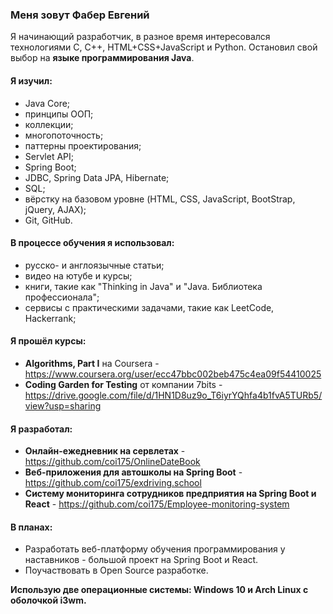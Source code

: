 ### Меня зовут Фабер Евгений

Я начинающий разработчик, в разное время интересовался технологиями C, C++, HTML+CSS+JavaScript и Python. Остановил свой выбор на **языке программирования Java**.

#### Я изучил:
- Java Core;
- принципы ООП;
- коллекции;
- многопоточность;
- паттерны проектирования;
- Servlet API;
- Spring Boot;
- JDBC, Spring Data JPA, Hibernate;
- SQL;
- вёрстку на базовом уровне (HTML, CSS, JavaScript, BootStrap, jQuery, AJAX);
- Git, GitHub.

#### В процессе обучения я использовал:
- русско- и англоязычные статьи;
- видео на ютубе и курсы;
- книги, такие как "Thinking in Java" и "Java. Библиотека профессионала";
- сервисы с практическими задачами, такие как LeetCode, Hackerrank;

#### Я прошёл курсы:
- **Algorithms, Part I** на Coursera - https://www.coursera.org/user/ecc47bbc002beb475c4ea09f54410025
- **Coding Garden for Testing** от компании 7bits - https://drive.google.com/file/d/1HN1D8uz9o_T6iyrYQhfa4b1fvA5TURb5/view?usp=sharing

#### Я разработал:
- **Онлайн-ежедневник на сервлетах** - https://github.com/coi175/OnlineDateBook
- **Веб-приложения для автошколы на Spring Boot** - https://github.com/coi175/exdriving.school
- **Систему мониторинга сотрудников предприятия на Spring Boot и React** - https://github.com/coi175/Employee-monitoring-system

#### В планах:
- Разработать веб-платформу обучения программирования у наставников - большой проект на Spring Boot и React.
- Поучаствовать в Open Source разработке. 

**Использую две операционные системы: Windows 10 и Arch Linux с оболочкой i3wm.**

<!--
**coi175/coi175** is a ✨ _special_ ✨ repository because its `README.md` (this file) appears on your GitHub profile.

Here are some ideas to get you started:

- 🔭 I’m currently working on ...
- 🌱 I’m currently learning ...
- 👯 I’m looking to collaborate on ...
- 🤔 I’m looking for help with ...
- 💬 Ask me about ...
- 📫 How to reach me: ...
- 😄 Pronouns: ...
- ⚡ Fun fact: ...
-->
